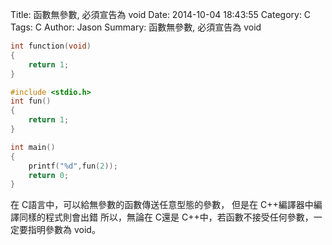 Title: 函數無參數, 必須宣告為 void
Date: 2014-10-04 18:43:55
Category: C
Tags: C
Author: Jason
Summary: 函數無參數, 必須宣告為 void

```c
int function(void) 
{ 
    return 1; 
}
```

```c
#include <stdio.h> 
int fun()
{
    return 1;
}

int main() 
{
    printf("%d",fun(2)); 
    return 0;
} 
```
在 C語言中，可以給無參數的函數傳送任意型態的參數， 但是在 C++編譯器中編譯同樣的程式則會出錯
所以，無論在 C還是 C++中，若函數不接受任何參數，一定要指明參數為 void。


